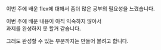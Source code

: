 이번 주에 배운 flex에 대해서 좀더 많은 공부의 필요성을 느꼈습니다.  

이번 주에 배운 내용이 아직 익숙하지 않아서  
과제를 완성하지 못 할거 같습니다.  
  
그래도 완성할 수 있는 부분까지는 만들어 볼려고 합니다.  
